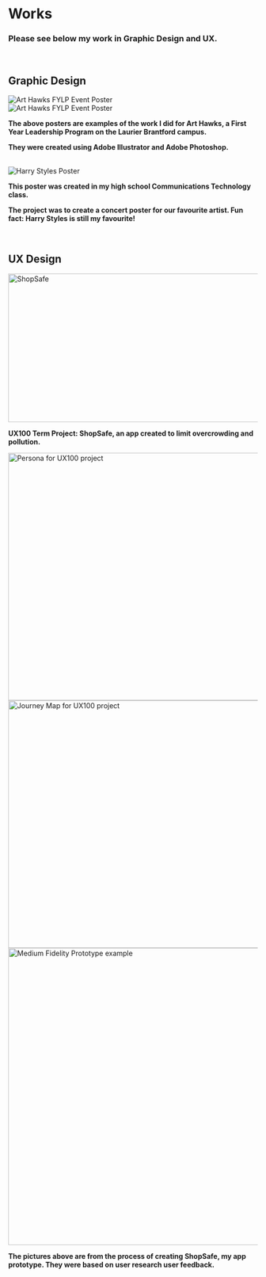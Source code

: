 # Works

### Please see below my work in Graphic Design and UX.

<br>

## Graphic Design

<img src="art-hawks-march-event-poster.jpg" alt="Art Hawks FYLP Event Poster">

<br>
<img src="art-hawks-ghc-reveal-poster.jpg" alt="Art Hawks FYLP Event Poster">

<br>

**The above posters are examples of the work I did for Art Hawks, a First Year Leadership Program on the Laurier Brantford campus.**

**They were created using Adobe Illustrator and Adobe Photoshop.**

<br>

<img src="B73E0BDF-D752-4F96-9784-9E08638DE727_1_105_c.jpeg" alt="Harry Styles Poster">

<br>

**This poster was created in my high school Communications Technology class.**

**The project was to create a concert poster for our favourite artist. Fun fact: Harry Styles is still my favourite!**

<br>

## UX Design

<a href="https://youtu.be/XbM-1oLABg4"> <img src="shopsafe ux220.png" height= "300" width= "800" alt= "ShopSafe"> </a>

**UX100 Term Project: ShopSafe, an app created to limit overcrowding and pollution.**
<br>

<img src="PERSONA.png" height= "500" width= "800" alt="Persona for UX100 project">

<br>
<img src="UX100 Journey Map Tess Kibzey.jpg" height= "500" width= "800"  alt="Journey Map for UX100 project">

<br>
<img src="Screen Shot 2020-11-13 at 1.15.07 PM.png" width= "600" alt="Medium Fidelity Prototype example">

<br>

**The pictures above are from the process of creating ShopSafe, my app prototype. They were based on user research user feedback.**
